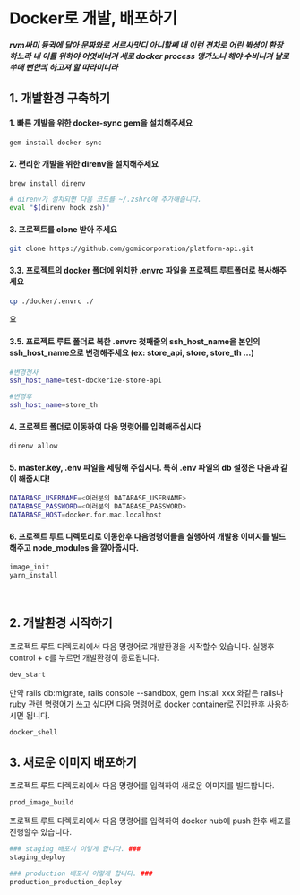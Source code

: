 # Docker로 개발, 배포하기

***rvm싸미 듕귁에 달아 문짜와로 서르사맛디 아니할쎼
내 이런 젼차로 어린 뷕셩이 환장 하노라
내 이를 위하야 어엿비너겨 새로 docker process 맹가노니
해야 수비니겨 날로 쑤매 뻔한킈 하고져 할 따라미니라***

## 1. 개발환경 구축하기
#### 1. 빠른 개발을 위한 docker-sync gem을 설치해주세요
```bash
gem install docker-sync
```

#### 2. 편리한 개발을 위한 direnv을 설치해주세요
```bash
brew install direnv

# direnv가 설치되면 다음 코드를 ~/.zshrc에 추가해줍니다.
eval "$(direnv hook zsh)"
```

#### 3. 프로젝트를 clone 받아 주세요
```bash
git clone https://github.com/gomicorporation/platform-api.git
```

#### 3.3. 프로젝트의 docker 폴더에 위치한 .envrc 파일을 프로젝트 루트폴더로 복사해주세요
```bash
cp ./docker/.envrc ./
```
요
#### 3.5. 프로젝트 루트 폴더로 복한 .envrc 첫째줄의 ssh_host_name을 본인의 ssh_host_name으로 변경해주세요 (ex: store_api, store, store_th ...)
```bash
#변경전사
ssh_host_name=test-dockerize-store-api

#변경후 
ssh_host_name=store_th
```

#### 4. 프로젝트 폴더로 이동하여 다음 명령어를 입력해주십시다
```bash
direnv allow
```

#### 5. master.key, .env 파일을 세팅해 주십시다. 특히 .env 파일의 db 설정은 다음과 같이 해줍시다!
```bash
DATABASE_USERNAME=<여러분의 DATABASE_USERNAME>
DATABASE_PASSWORD=<여러분의 DATABASE_PASSWORD>
DATABASE_HOST=docker.for.mac.localhost
```

#### 6. 프로젝트 루트 디렉토리로 이동한후 다음명령어들을 실행하여 개발용 이미지를 빌드해주고 node_modules 을 깔아줍시다.
```bash
image_init
yarn_install
```
<br/>

## 2. 개발환경 시작하기
프로젝트 루트 디렉토리에서 다음 명령어로 개발환경을 시작할수 있습니다. 실행후 control + c를 누르면 개발환경이 종료됩니다.
```bash
dev_start
```

만약 rails db:migrate, rails console --sandbox, gem install xxx 와같은 rails나 ruby
관련 명령어가 쓰고 싶다면 다음 명령어로 docker container로 진입한후 사용하시면 됩니다.
```bash
docker_shell
```

## 3. 새로운 이미지 배포하기 
프로젝트 루트 디렉토리에서 다음 명령어를 입력하여 새로운 이미지를 빌드합니다.
```bash
prod_image_build
```

프로젝트 루트 디렉토리에서 다음 명령어를 입력하여 docker hub에 push 한후 배포를 진행할수 있습니다.
```bash
### staging 배포시 이렇게 합니다. ###
staging_deploy

### production 배포시 이렇게 합니다. ###
production_production_deploy
```
